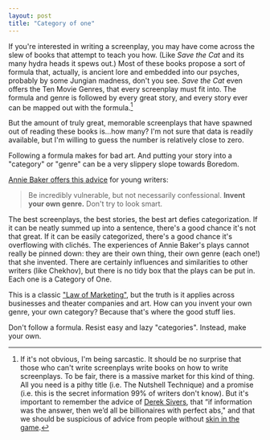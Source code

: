 ```yaml
---
layout: post
title: "Category of one"
---
```


If you're interested in writing a screenplay, you may have come across the slew of books that attempt to teach you how. (Like *Save the Cat* and its many hydra heads it spews out.) Most of these books propose a sort of formula that, actually, is ancient lore and embedded into our psyches, probably by some Jungian madness, don't you see. *Save the Cat* even offers the Ten Movie Genres, that every screenplay must fit into. The formula and genre is followed by every great story, and every story ever can be mapped out with the formula.[^1]

But the amount of truly great, memorable screenplays that have spawned out of reading these books is...how many? I'm not sure that data is readily available, but I'm willing to guess the number is relatively close to zero.

Following a formula makes for bad art. And putting your story into a "category" or "genre" can be a very slippery slope towards Boredom.

[Annie Baker offers this advice](https://www.standard.co.uk/go/london/theatre/annie-baker-be-incredibly-vulnerable-but-not-necessarily-confessional-a3746516.html) for young writers:

> Be incredibly vulnerable, but not necessarily confessional. **Invent your own genre.** Don't try to look smart.

The best screenplays, the best stories, the best art defies categorization. If it can be neatly summed up into a sentence, there's a good chance it's not that great. If it can be easily categorized, there's a good chance it's overflowing with clichés. The experiences of Annie Baker's plays cannot really be pinned down: they are their own thing, their own genre (each one!) that she invented. There are certainly influences and similarities to other writers (like Chekhov), but there is no tidy box that the plays can be put in. Each one is a Category of One.

This is a classic ["Law of Marketing"](https://amzn.to/2JVvCDs), but the truth is it applies across businesses and theater companies and art. How can you invent your own genre, your own category? Because that's where the good stuff lies.

Don't follow a formula. Resist easy and lazy "categories". Instead, make your own.

[^1]: If it's not obvious, I'm being sarcastic. It should be no surprise that those who can't write screenplays write books on how to write screenplays. To be fair, there is a massive market for this kind of thing. All you need is a pithy title (i.e. The Nutshell Technique) and a promise (i.e. this is the secret information 99% of writers don't know). But it's important to remember the advice of [Derek Sivers](https://sivers.org), that “if information was the answer, then we’d all be billionaires with perfect abs," and that we should be suspicious of advice from people without [skin in the game](https://amzn.to/2B1vz6v).
